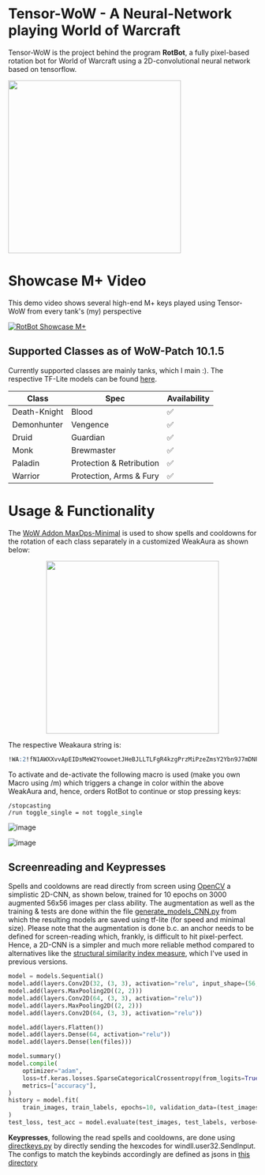 # Tensor-WoW - A Neural-Network playing World of Warcraft

Tensor-WoW is the project behind the program **RotBot**, a fully pixel-based rotation bot for World of Warcraft using a 2D-convolutional neural network based on tensorflow.

<p align="left">
  <img src="https://github.com/DominikLindorfer/Tensor-WoW/assets/21077042/bc5b1ec8-41ab-437e-8178-75d1ebf1254a" width="350">
</p>

# Showcase M+ Video

This demo video shows several high-end M+ keys played using Tensor-WoW from every tank's (my) perspective

[![RotBot Showcase M+](https://i.imgur.com/tDnfpFy.png)](https://vimeo.com/859296819?share=copy "RotBot Showcase M+")

## Supported Classes as of WoW-Patch 10.1.5

Currently supported classes are mainly tanks, which I main :). The respective TF-Lite models can be found [here](./saved_models).

| Class  | Spec | Availability |
| ------------- | ------------- | ------------- |
| Death-Knight  | Blood  | ✅  |
| Demonhunter | Vengence  | ✅  |
| Druid | Guardian | ✅  |
| Monk | Brewmaster | ✅  |
| Paladin | Protection & Retribution  | ✅  |
| Warrior | Protection, Arms & Fury  | ✅ |

# Usage & Functionality

The [WoW Addon MaxDps-Minimal](https://github.com/DominikLindorfer/MaxDps-Minimal) is used to show spells and cooldowns for the rotation of each class separately in a customized WeakAura as shown below:

<p align="center">
  <img src="https://github.com/DominikLindorfer/Tensor-WoW/assets/21077042/45f612e4-83bd-4998-b058-cd10ad88dcfd" width="350">
</p>

The respective Weakaura string is:

```sql
!WA:2!fN1AWXXvvApEIDsMeW2YoowoetJHeBJLLTLFgR4kzgPrzMiPzeZmsY2Ybn9J7mDNPNUBD7EK1OTOQefcXKQ4LawGLLcIwETqiadqytGqmcyHWZt0Mn1sXB)ND)f)W1(dQI)SNZT75LKIDIJRnDvtpDFFEUNVZ35EUNo0yD4M5iDFSUpqhL7qRdTZF7lPiRwsJB70NTPn)(dho8iHpq3h5Ik2CngpwqLoBmMPXSZkZ1KYzBB6z4SGNT60mURHT12c9y3iFM0fk4Y8sCHp2n)sp)OJMvXFa0xW))4AfzoBk7uvK5mPbQyAknUUHhRMSLQUnFeBdlpL(INkx8mbDiRXSS1vZ)zFrluOqHZ4QkBYc3tfdTAPln9GrZMKp2aUCzvpuqCpAgxpzUxKygwgErukG)5QhzopUrXIOSU97Kh847BbnMsLcfYv1HXteFOrgy0HI5HVKrUcxUN5CDyMMj1CJCr3kkSPzwEzXwBmtTj7lA2CtMnx0m5IvbNefht5QmEJMncNHnlt2rIp0qzeLOKGjB6PNXsUmZnY8vSceHi8QbQS799)xtUg8Ar)vRFP34cCwrCnrsyMIC7koZlBzuwMwNhf6yaOZyw2wSfzYUSSECMvrp9RFjnu6PwmjTw4UmvBln35O2qJdS3yLLnSW(c7f666H9bDd7hFCllVKDAOnxgBpXqTKCfpeIs7i0WrQvGJleCgL9KdFjF4BaQiAcuY2xM4XtfZ0wwBGyUieU1mLRGMlrIHAu1Tchpsgvtzxx6jfpekT8epIYzbJIrUeAgW4wYMJ5Bz9ObgajTqns45DzMfeMkWnTaTYmcejdRc2CFvtK5f6QKy1B76740DO(SNxcUZexy6B5MFiufdrGBc2eQ)IaBocSLiWTSJ7e26l7SPkUSjftoVcUqvmz5rvYoC6GkxwX1MlGXHT1WkElWTFXML7x2oJ1NSRhSdCrXlY8Qr1hyePd3we4DezoQiYKjpibVn4wHTb3reCYp)gZGkt1sXq9Sn0zgrVG(Zd7aERxSXW0NnA4OdXZVurMfJBOMv3(CPTQ5k(ldtwRkKm)sCuiZsTpfIikJuPCzM5sngeQquuD6SpKdRzFolPr42f5mxxPDl61E8veTnf5NVrFVHo)KoBMAaBgKW1Cm1NNkuSkYhSWC2erjNMLZ3yNusp5AGt(OW9GyNgZv2JSuz6ZXdmZcTasHYim5D3(wHoxcFLCnrWPLMIoZOOU3ekIMZ0HJw4sgfTS5mA(XLVz5mzmmL1HEj7jFPCznqhobvhCxI7hJUFjp2mOGWgNl7qIOZw6BOOdpsU0XgkAFdgT)(tMl5yXvkBW52CDy38G2ppAGyPr9itSHINQFG5CIKK1tbzv2zJQPL2Y9SJZKlffxLUNDyMMH8zZ53x3Z67fCsYlOWjyMZzO5Ppb0teyDKVuK9fBqd1sW6tCVp819u)nYU9qHHddhjJQVt6qjUNhAJIRWWDJ6AndxvoZJnzdTzgzthD5WWgQzu4U0pCkzR3vIdc3Bei6wRHKfvwCY3KBE4D67mPDhch4k7IaPvO8UQmRTiix(mlOpbrISNrAdA)c7egaTuHeb0cSU7B5ec4(HbXEnualagMm8HuqAQJJGwjkvkXGm0yLfY5BYnMomEEy0Tf6C)34WaNQH1gCADWmembzubNfEGjG3nz(atc59nwa5vXYauavaPU7gyqbOiExNaGga08eajnISPCROu5WGXeqP2bOnul6SkkfM5WkhCGXGZeIWY7oIpwa21rauZsk4wqGLvYwwEjic0YuFf9XT6ibP9BafjZ)AdjWn0DyYCPeYwAs4wcgTHkiw8t)lb4I)qUmu5mxZqLLPXBhKg22QuaYGwSOM3uabBO2yog50o8iNzWK5woACvXhUsOXvMx0eniCavXiO8QgnwiBjkUQyYU6VsCJNy8wqHRw7URTqxDSAbbw1phJSJGPdTAmjFSRmHDtF0QLIvkx177qt1e7q7kegwwNEJGyuBydKrmaNXMTngXn8mF5))Hq0YwjCFf7GbQ0wmsBrDo1aNz6PtjFoZc9CTIkmZ6gA9cQqxBDLk(3mQeFFcLqNW2jLmP5j9iPM3j82jL(L1l(EeQNbc0c(AeFTtVRQEXz)n3FoNiendRII4wp7Oj3xgzdTgLsXoo5bR7xbVAOkvIkc3vOj3dPJ3qT0jYnqUC9RWgifbFLB4ApYRt13dDI)()tDpjVPB(cRznHwPNKxBAXRv89xaE35jvFVRq1)kAsA8)2ztIESgr1rQWYHd000X7Q7DEDOMT8mjsusv(y9ZYTsgEOWjUNFWoORBpCGkAnRQZ23yurvVkurvBUTvF2LvK9onZTffeAsm3tVNT1K3kusrpZqrNsoXPpsFrxD3Gp)BLUKQRKU32TJcyJFquj90qNkQvC9SllurbQMhX5bluXsC46DVNis4Lrbjp7IfnXJuGCftM0jpPKhVctYtNzjAbDHbJwHBjQqugZ0LT8klixVqmw6i4pcEqOjJQotTKsfhnmsFcNQ5lxIZ0QGhW3RIBG)ZAyGVpOq(MMHYAh(nm4mhdzx0qfEVxgFS1HPxTor8HP1pY6pYDD8Up2XAayZ5dyPSHdD91D)UHAfYnwv(9N(WXYvnWp7kJ67QW7WExWaDqL1Ucge)BznW6VUDSqWYgpFXmH(cReVSS9KO0AmjZA6U9pPD305ghKvvH2NA1qUDTREBan0)IBM2QYMsQv4CkHi0P)KoP0WYZ0VJB3Ix7T1PST2rZrlJ9QnUkv88Wd)TSH0DIwhNhOTziOhtCWh4Yp(7BFsdzOi5NKOGEjzBzwvY1gnd5Tie62ELyvrzO5y3DcBpuv12mh0Sl7SguUFtpX9X8iaA37PxHPorhLwtD36lPgCG8SNZWHL3zJnr0r9Pb7CX6nHYKMEmYgiVpZ98Dmx90(0XbHul6NsGO(KcKpfyEqBR5C8LzDeiJnSoOHvYMlzzykKZi1VcCH(i8kwISALXZOmtRHxukLi(tt)bIYAHhRgXvzb84hzM161yYLD7ssmmDjfKKK90cgqzkRljsu6ssv21lNb9oTS6TP2fbIGU6JcnmG979KlFaqifHaHrusRc27U(82BJostGKVZSExPtRvtOWwVRD1L0b6s6GRyyeE3wfouD(OB3Unign6BJspP0)qJcPlvDzRImTaXRR2QlycP)AVcN6j3bftckmu3v7nGwtyLILwBvimdoP)QTrfVNvQuQlVD3U817kBqlc5QuBlZ3QuBlI5QOqBzRMELAZMvC5NwwxNBD4ONQ)rYozFPtpu)Php1KJos)rZfVh4rrdyCNUBls9Tz0n0qZvkQG3FpYwvHhF(MSa)9sUujgZjkLrtVmKXUoT5YfDrfCPQ1T)15bzhFDWeNqSFZ53ItNu(JMuCZpJLtAf8aS35Bu3oVdlNnkEZvxgP8nt)9f9lTEAqJfD0CPD2SOqk7HukqvhNsMuSO4RxYFImMHPjk8HxYpDTN2pdZHwuu)dIRAJcvHBAb)CRroDILkDQ4qNC3kkuBwq0q16FGGWZhScS8C24aCJzLExvK1OeclLlNthTi51NPLeLDoBUgLPT5gp4HLAmoI8WNE0CdLmv8G1ElFzGfXAINzYyPZLl9WTnbNQTjGgj67g0zWc9uTTqN2WLsSR(5Vf4lGBP(f35DOcFj)Wo)YW)k8vGVk8Kpm81cbpfgPWxh(giM9nHA(Na4BbFB47ecEA47c)BWZapRZMsMkvdrktY7lro47hcE(8WZTp4heAvaA1gan8atbh9L5y0tuMQPanePpL8RY1BnKr(S2wSKAURDbnJcfmuRy6vLkpghpfJ)d2MIhM3zANMztNoLdzc2mEgUFL90meufxraekgLDS5EyioF05QVbJo0Z2lGrd6hMhxJvqgNz9EWDXQ1sydXi(4IuoILckHJlJ(zUQyusH7Pc3052098CCpX(3)5KlA3TH9(Lh5yz5hEC9u7VN2ctFd1ILiBct(XNwFQcXM12Um9rO6relv5WoBPUOr2M9B4kJWigx2G5Beb2L8dzqQEITfjUV(ldBRH0uwEX52MsXLvg10zoy3hO7dc39wHxuhXcISY0RFGpmorkqTJ6Sn)Cih8Xpe5mnoLlyxDmgU5OVHurmmZxh5WBVWhadIlyA)GWhYpWGqnomZhop8rqhuZRdF0gB3dFmAFE4JlohZ)i8jQV3m8jHpf8zX)PDKFe4Fg(Nwl8zC2CGJpXNKkWRxqAnixFpg8Pfb8t7KtU8Gph84WtupO5f0VQduf(x0HpFlo)Qt6SUQjDW3dEED456ejyiz7AbngUa8dXXOoTLOWcYj8ZfmLFuB0XGJj8te3)3f3xuC)N1YbhEbX9FQ4(pETWVa(Le3cnLG)CEkS))Ko8FcVC9dJiS(GFlsyMIoFW)LVv)Vh(dnmSxmWWwe4cza)7YlyfOT)gQn0GdmRJNLDjEpWFmG2c)AaGxe(n6WlPdlb)hixew)7D7K98VsV1J91X0V0P()c
```

To activate and de-activate the following macro is used (make you own Macro using /m) which triggers a change in color within the above WeakAura and, hence, orders RotBot to continue or stop pressing keys:

```
/stopcasting
/run toggle_single = not toggle_single
```
![image](https://github.com/DominikLindorfer/Tensor-WoW/assets/21077042/f6f6cc13-4e6b-4f3c-aaad-7816a71bc254)

![image](https://github.com/DominikLindorfer/Tensor-WoW/assets/21077042/26b5da8b-a95e-410f-9137-dc8361a40529)


## Screenreading and Keypresses

Spells and cooldowns are read directly from screen using [OpenCV](https://opencv.org/) a simplistic 2D-CNN, as shown below, trained for 10 epochs on 3000 augmented 56x56 images per class ability. The augmentation as well as the training & tests are done within the file [generate_models_CNN.py](generate_models_CNN.py) from which the resulting models are saved using tf-lite (for speed and minimal size). Please note that the augmentation is done b.c. an anchor needs to be defined for screen-reading which, frankly, is difficult to hit pixel-perfect. Hence, a 2D-CNN is a simpler and much more reliable method compared to alternatives like the [structural similarity index measure](https://scikit-image.org/docs/stable/auto_examples/transform/plot_ssim.html), which I've used in previous versions.

```python
model = models.Sequential()
model.add(layers.Conv2D(32, (3, 3), activation="relu", input_shape=(56, 56, 3)))
model.add(layers.MaxPooling2D((2, 2)))
model.add(layers.Conv2D(64, (3, 3), activation="relu"))
model.add(layers.MaxPooling2D((2, 2)))
model.add(layers.Conv2D(64, (3, 3), activation="relu"))

model.add(layers.Flatten())
model.add(layers.Dense(64, activation="relu"))
model.add(layers.Dense(len(files)))

model.summary()
model.compile(
    optimizer="adam",
    loss=tf.keras.losses.SparseCategoricalCrossentropy(from_logits=True),
    metrics=["accuracy"],
)
history = model.fit(
    train_images, train_labels, epochs=10, validation_data=(test_images, test_labels)
)
test_loss, test_acc = model.evaluate(test_images, test_labels, verbose=2)
```

**Keypresses**, following the read spells and cooldowns, are done using [directkeys.py](/lib/directkeys.py) by directly sending the hexcodes for windll.user32.SendInput. The configs to match the keybinds accordingly are defined as jsons in [this directory](/Config/)





